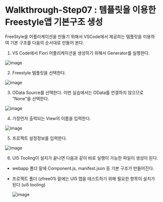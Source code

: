 # Walkthrough-Step07 : 템플릿을 이용한 Freestyle앱 기본구조 생성 #

FreeStyle을 어플리케이션을 만들기 위해서 VSCode에서 제공하는 템플릿을 이용하여 기본 구조를 다음의 순서대로 만들어 본다.

1. VS Code에서 Fiori 어플리케이션을 생성하기 위해서 Generator를 실행한다.


![image](https://github.com/hkhdoc/2024-kyu-fiori/assets/171245582/63483d9f-c62c-4bab-921a-505b8e83d121)


2. Freestyle 템플릿을 선택한다.


  ![image](https://github.com/hkhdoc/2024-kyu-fiori/assets/171245582/69be91fa-29fe-4a6f-93d1-ae9a9e0fe281)


3. OData Source를 선택한다. 이번 실습에서는 OData를 연결하지 않으므로 "None"을 선택한다.


  ![image](https://github.com/hkhdoc/2024-kyu-fiori/assets/171245582/9ef7f3d9-9949-43cd-9d3f-239e894dde07)


4. 가장먼저 출력되는 View의 이름을 입력한다.


  ![image](https://github.com/hkhdoc/2024-kyu-fiori/assets/171245582/acaddf96-d7c1-462a-b766-0190ea8033f0)


5. 프로젝트 설정정보를 입력한다.


  ![image](https://github.com/hkhdoc/2024-kyu-fiori/assets/171245582/0266e6c3-f35d-4f3c-bf87-d0cc085f625e)


6. UI5 Tooling이 설치가 끝나면 다음과 같이 바로 실행이 가능한 파일이 생성이 된다.
- webapp 폴더 밑에 Component.js, manifest.json 등 기본 구조가 만들어진다.
- 프로젝트 폴더 (zfree01) 밑에는 UI5 앱을 테스트하기 위해 필요한 항목이 설치가 된다 (ui5 tooling)

  ![image](https://github.com/hkhdoc/2024-kyu-fiori/assets/171245582/546505c5-60eb-45e0-9d7e-3a542f3df18e)


